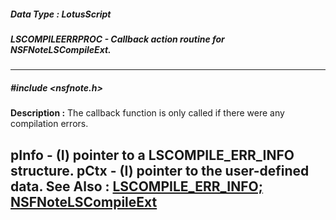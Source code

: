 ##### Data Type : LotusScript
##### LSCOMPILEERRPROC - Callback action routine for NSFNoteLSCompileExt.
---
##### #include <nsfnote.h>
**Description :**
The callback function is only called if there were any compilation errors. 

   pInfo             - (I) pointer to a LSCOMPILE_ERR_INFO structure.
   pCtx             - (I) pointer to the user-defined data.
**See Also :**
[LSCOMPILE_ERR_INFO;](D:/md_files/LSCOMPILE_ERR_INFO;.md)
[NSFNoteLSCompileExt](D:/md_files/NSFNoteLSCompileExt.md)
---
